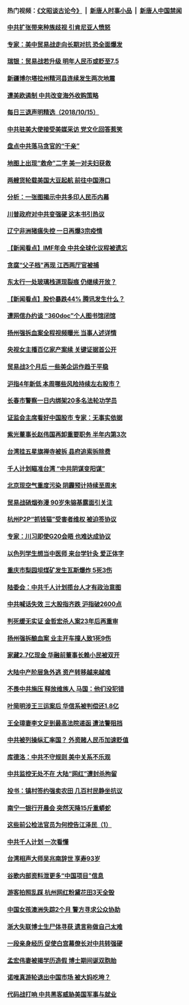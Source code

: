 #### 热门视频：[《文昭谈古论今》](https://github.com/gfw-breaker/wenzhao/blob/master/README.md?t=10160635) &nbsp;|&nbsp; [新唐人时事小品](https://github.com/gfw-breaker/ntdtv-comedy/blob/master/README.md?t=10160635) &nbsp;|&nbsp; [新唐人中国禁闻](https://github.com/gfw-breaker/ntdtv-news/blob/master/README.md?t=10160635)

#### [中共扩张带来种族歧视 引肯尼亚人愤怒](../pages/nsc413/n10785883.md?t=10160635) 


#### [专家：美中贸易战走向长期对抗 恐全面爆发](../pages/nsc413/n10786185.md?t=10160635) 

#### [瑞银：贸易战若升级 明年人民币或贬至7.5](../pages/nsc413/n10786000.md?t=10160635) 

#### [新疆博尔塔拉州精河县连续发生两次地震](../pages/nsc413/n10786293.md?t=10160635) 

#### [遭美欧遏制 中共改变海外收购策略](../pages/nsc413/n10786157.md?t=10160635) 

#### [每日三退声明精选（2018/10/15）](../pages/nsc413/n10786289.md?t=10160635) 

#### [中共驻美大使接受美媒采访 党文化回答惹笑](../pages/nsc413/n10785820.md?t=10160635) 

#### [盘点中共落马贪官的“干亲”](../pages/nsc413/n10785857.md?t=10160635) 

#### [地图上出现“救命”二字  美一对夫妇获救](../pages/nsc413/n10785876.md?t=10160635) 

#### [两艘货轮载美国大豆起航 前往中国港口](../pages/nsc413/n10785803.md?t=10160635) 

#### [分析：一张图揭示中共多印人民币内幕](../pages/nsc413/n10785340.md?t=10160635) 

#### [川普政府对中共变强硬 这本书引热议](../pages/nsc413/n10785691.md?t=10160635) 

#### [辽宁非洲猪瘟失控 一日再爆3宗疫情](../pages/nsc413/n10785490.md?t=10160635) 

#### [【新闻看点】IMF年会 中共全球化议程被遗忘](../pages/nsc413/n10785214.md?t=10160635) 

#### [贪腐“父子档”再现 江西两厅官被捕](../pages/nsc413/n10785757.md?t=10160635) 

#### [东太行一处玻璃栈道现裂痕 仍继续开放？](../pages/nsc413/n10785659.md?t=10160635) 

#### [【新闻看点】股价暴跌44% 腾讯发生什么？](../pages/nsc413/n10785215.md?t=10160635) 

#### [遭网信办约谈 “360doc”个人图书馆闭馆](../pages/nsc413/n10785628.md?t=10160635) 

#### [扬州强拆血案全程视频曝光 当事人述详情](../pages/nsc413/n10785672.md?t=10160635) 

#### [央视女主播百亿家产案续 关键证据首公开](../pages/nsc413/n10784434.md?t=10160635) 

#### [贸易战3个月后 一些美企运作趋于平稳](../pages/nsc413/n10785609.md?t=10160635) 

#### [沪指4年新低 本周哪些风险持续左右股市？](../pages/nsc413/n10785545.md?t=10160635) 

#### [长春市警察一日内绑架20多名法轮功学员](../pages/nsc413/n10785281.md?t=10160635) 

#### [证监会主席看好中国股市 专家：无事实依据](../pages/nsc413/n10785399.md?t=10160635) 

#### [紫光董事长赵伟国再卸重要职务 半年内第3次](../pages/nsc413/n10785464.md?t=10160635) 

#### [台湾挂五星旗禅寺被拆 县府追索拆除费](../pages/nsc413/n10785414.md?t=10160635) 

#### [千人计划瞄准台湾 “中共阴谋变阳谋”](../pages/nsc413/n10785359.md?t=10160635) 

#### [北京现空气重度污染 阴霾预计持续至周末](../pages/nsc413/n10785172.md?t=10160635) 

#### [贸易战硝烟弥漫 90岁朱镕基露面引关注](../pages/nsc413/n10785385.md?t=10160635) 

#### [杭州P2P“抓钱猫”受害者维权 被迫签协议](../pages/nsc413/n10785065.md?t=10160635) 

#### [专家：川习即使G20会晤 也难达成协议](../pages/nsc413/n10785213.md?t=10160635) 

#### [以色列学生想当中医师 来台学针灸 爱正体字](../pages/nsc413/n10785106.md?t=10160635) 

#### [重庆市梨园坝煤矿发生瓦斯爆炸 5死3伤](../pages/nsc413/n10785190.md?t=10160635) 

#### [陆委会：中共千人计划揽台人才有政治意图](../pages/nsc413/n10783800.md?t=10160635) 

#### [中共喊话失效 三大股指齐跌 沪指破2600点](../pages/nsc413/n10784304.md?t=10160635) 

#### [判死缓无实证 金哲宏杀人案23年后再重审](../pages/nsc413/n10784379.md?t=10160635) 


#### [扬州强拆酿血案 业主开车撞人致1死9伤](../pages/nsc413/n10784650.md?t=10160635) 

#### [家藏2.7亿现金 华融前董事长赖小民被双开](../pages/nsc413/n10784487.md?t=10160635) 

#### [大陆中产阶层急外逃 资产转移越来越难](../pages/nsc413/n10784569.md?t=10160635) 

#### [不畏中共施压 释放维族人 马国：他们没犯错](../pages/nsc413/n10784464.md?t=10160635) 

#### [叶简明涉王三运案后 华信系被判偿还1.8亿](../pages/nsc413/n10784257.md?t=10160635) 

#### [王全璋妻李文足到最高法院递函 遭法警阻挡](../pages/nsc413/n10784126.md?t=10160635) 

#### [中共被列操纵汇率国？ 外资赌人民币加速贬值](../pages/nsc413/n10784164.md?t=10160635) 

#### [库德洛：中共不守规则 美中关系不乐观](../pages/nsc413/n10783682.md?t=10160635) 

#### [中共监控无处不在 大陆“网红”遭封杀拘留](../pages/nsc413/n10783783.md?t=10160635) 

#### [投书：镇村签约强卖农田 几百村民静坐抗议](../pages/nsc413/n10784016.md?t=10160635) 

#### [南宁一银行开晨会 突然天降15斤重蟒蛇](../pages/nsc413/n10783808.md?t=10160635) 

#### [这些前公检法官员为何控告江泽民（1）](../pages/nsc413/n10781793.md?t=10160635) 

#### [中共千人计划 一次看懂](../pages/nsc413/n10783689.md?t=10160635) 

#### [台湾相声大师吴兆南辞世 享寿93岁](../pages/nsc413/n10783518.md?t=10160635) 

#### [谷歌内部资料泄更多“中国项目”信息](../pages/nsc413/n10783142.md?t=10160635) 

#### [游客拍照乱踩 杭州网红粉黛花田3天全毁](../pages/nsc413/n10783462.md?t=10160635) 

#### [中国女孩澳洲失踪2个月 警方寻求公众协助](../pages/nsc413/n10783452.md?t=10160635) 

#### [浙大失联博士生尸体寻获 遗言称做自己太难](../pages/nsc413/n10783417.md?t=10160635) 

#### [一段亲身经历 促使白宫幕僚长对中共转强硬](../pages/nsc413/n10783404.md?t=10160635) 

#### [孟宏伟妻被揭学历造假 博士期间诞双胞胎](../pages/nsc413/n10783343.md?t=10160635) 

#### [诺唯真游轮退出中国市场 被大妈吃垮？](../pages/nsc413/n10783382.md?t=10160635) 

#### [代码战打响 中共黑客威胁美国军事与就业](../pages/nsc413/n10783324.md?t=10160635) 

